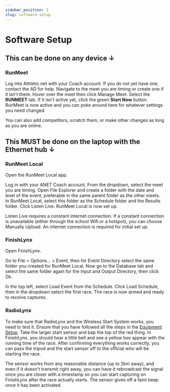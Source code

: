 ```yaml
---
sidebar_position: 3
slug: software-setup
---
```

# Software Setup
## This can be done on any device ↓
### RunMeet
Log into Athletic.net with your Coach account. If you do not yet have one, contact the AD for help. Navigate to the meet you are timing or create one if it isn't there. Hover over the meet then click Manage Meet. Select the **RUNMEET** tab. If it isn't active yet, click the green **Start Now** button. RunMeet is now active and you can poke around here for whatever settings you need changed.

You can also add competitors, scratch them, or make other changes as long as you are online.

## This MUST be done on the laptop with the Ethernet hub ↓
### RunMeet Local
Open the RunMeet Local app.

Log in with your ANET Coach account. From the dropdown, select the meet you are timing. Open File Explorer and create a folder with the date and level of the event, preferable in the same parent folder as the other meets. In RunMeet Local, select this folder as the Schedule folder and the Results folder. Click Listen Live. RunMeet Local is now set up.

Listen Live requires a constant internet connection. If a constant connection is unavailable (either through the school Wifi or a hotspot), you can choose Manually Upload. An internet connection is required for initial set up.
### FinishLynx
Open FinishLynx.

Go to File > Options... > Event, then for Event Directory select the same folder you created for RunMeet Local. Now go to the Database tab and select the same folder again for the Input and Output Directory, then click Ok.

In the top left, select Load Event from the Schedule. Click Load Schedule, then in the dropdown select the first race. The race is now armed and ready to receive captures.
### RadioLynx
To make sure that RadioLynx and the Wireless Start System works, you need to test it. Ensure that you have followed all the steps in the [Equipment Setup](../equipment-setup/). Take the larger start sensor and bap the top of the red thing. In FinishLynx, you should hear a little bell and see a yellow box appear with the running time of the race. After confirming everything works correctly, you can pass the tripod and the start sensor off to the official who will be starting the race.

The sensor works from any reasonable distance (up to 2km away), and even if it doesn't transmit right away, you can have it rebroadcast the signal once you are closer with a timestamp so you can start capturing on FinishLynx after the race actually starts. The sensor gives off a faint beep once it has been activated.
